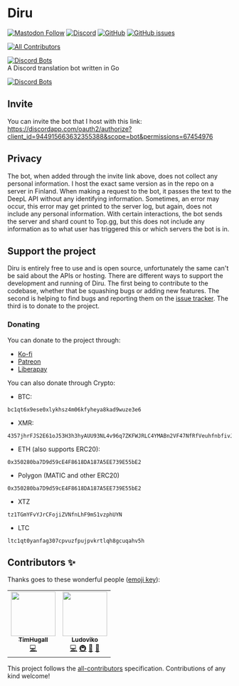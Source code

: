 # Diru

<div class="center">
<a href="https://masto.nu/@Ludoviko" rel="me"><img alt="Mastodon Follow" src="https://img.shields.io/mastodon/follow/109337353066993672?color=cba6f7&domain=https%3A%2F%2Fmasto.nu&logoColor=cba6f7&style=for-the-badge&labelColor=313244&logo=mastodon"></a>
<a href="https://discord.gg/UZRyJrEPTU"><img alt="Discord" src="https://img.shields.io/discord/847533270630531132?color=b4befe&logo=discord&logoColor=b4befe&style=for-the-badge&labelColor=313244"></a>
<a href="https://github.com/Lucxjo/Diru"><img alt="GitHub" src="https://img.shields.io/github/license/Lucxjo/Diru?color=a6e3a1&style=for-the-badge&labelColor=313244"></a>
<a href="https://github.com/Lucxjo/Diru/issues"><img alt="GitHub issues" src="https://img.shields.io/github/issues-raw/Lucxjo/Diru?color=eba0ac&label=Issues&logo=gitbook&logoColor=eba0ac&style=for-the-badge&labelColor=313244"></a>
</div>

<!-- ALL-CONTRIBUTORS-BADGE:START - Do not remove or modify this section -->
[![All Contributors](https://img.shields.io/badge/all_contributors-2-orange.svg?style=flat-square)](#contributors-)
<!-- ALL-CONTRIBUTORS-BADGE:END -->
[![Discord Bots](https://top.gg/api/widget/servers/944915663632355388.svg)](https://top.gg/bot/944915663632355388)   
A Discord translation bot written in Go

[![Discord Bots](https://top.gg/api/widget/944915663632355388.svg)](https://top.gg/bot/944915663632355388)

## Invite
You can invite the bot that I host with this link: https://discordapp.com/oauth2/authorize?client_id=944915663632355388&scope=bot&permissions=67454976

## Privacy
The bot, when added through the invite link above, does not collect any personal information. I host the exact same version as in the repo on a server in Finland. When making a request to the bot, it passes the text to the DeepL API without any identifying information. Sometimes, an error may occur, this error may get printed to the server log, but again, does not include any personal information. With certain interactions, the bot sends the server and shard count to Top.gg, but this does not include any information as to what user has triggered this or which servers the bot is in.

## Support the project
Diru is entirely free to use and is open source, unfortunately the same can't be said about the APIs or hosting. There are different ways to support the development and running of Diru. The first being to contribute to the codebase, whether that be squashing bugs or adding new features. The second is helping to find bugs and reporting them on the [issue tracker](https://github.com/lucxjo/diru/issues). The third is to donate to the project.

### Donating
You can donate to the project through:
 - [Ko-fi](https://ko-fi.com/ludoviko)
 - [Patreon](https://www.patreon.com/ludoviko)
 - [Liberapay](https://liberapay.com/ludoviko)  

You can also donate through Crypto:
 - BTC:
```
bc1qt6x9ese0xlykhsz4m06kfyheya8kad9wuze3e6
```
 - XMR:
```
4357jhrFJS2E61oJ53H3h3hyAUU93NL4v96q7ZKFWJRLC4YMABn2VF47NfRfVeuhfnbfivJidSbNiL6MM4hNfXTd78KM1MR
```
 - ETH (also supports ERC20):
```
0x350280ba7D9d59cE4F8618DA187A5EE739E55bE2
```
 - Polygon (MATIC and other ERC20)
```
0x350280ba7D9d59cE4F8618DA187A5EE739E55bE2
```
 - XTZ
```
tz1TGmYFvYJrCFojiZVNfnLhF9mS1vzphUYN
```
  - LTC
```
ltc1qt0yanfag307cpvuzfpujpvkrtlqh8gcuqahv5h
```

## Contributors ✨

Thanks goes to these wonderful people ([emoji key](https://allcontributors.org/docs/en/emoji-key)):

<!-- ALL-CONTRIBUTORS-LIST:START - Do not remove or modify this section -->
<!-- prettier-ignore-start -->
<!-- markdownlint-disable -->
<table>
  <tr>
    <td align="center"><a href="https://github.com/TimHugall"><img src="https://avatars.githubusercontent.com/u/39146315?v=4?s=100" width="100px;" alt=""/><br /><sub><b>TimHugall</b></sub></a><br /><a href="https://github.com/Lucxjo/Diru/commits?author=TimHugall" title="Code">💻</a></td>
    <td align="center"><a href="https://ludoviko.ch"><img src="https://avatars.githubusercontent.com/u/4950364?v=4?s=100" width="100px;" alt=""/><br /><sub><b>Ludoviko</b></sub></a><br /><a href="https://github.com/Lucxjo/Diru/commits?author=Lucxjo" title="Code">💻</a> <a href="#infra-Lucxjo" title="Infrastructure (Hosting, Build-Tools, etc)">🚇</a> <a href="https://github.com/Lucxjo/Diru/pulls?q=is%3Apr+reviewed-by%3ALucxjo" title="Reviewed Pull Requests">👀</a> <a href="https://github.com/Lucxjo/Diru/issues?q=author%3ALucxjo" title="Bug reports">🐛</a></td>
  </tr>
</table>

<!-- markdownlint-restore -->
<!-- prettier-ignore-end -->

<!-- ALL-CONTRIBUTORS-LIST:END -->

This project follows the [all-contributors](https://github.com/all-contributors/all-contributors) specification. Contributions of any kind welcome!
